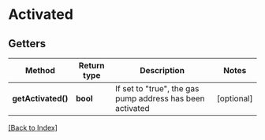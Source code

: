 # Activated

## Getters

Method | Return type | Description | Notes
------------ | ------------- | ------------- | -------------
**getActivated()** | **bool** | If set to "true", the gas pump address has been activated | [optional]

[[Back to Index]](../index.md)
